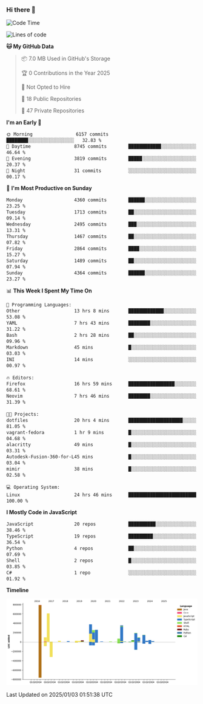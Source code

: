 ### Hi there 👋

<!--
**Clumsy-Coder/Clumsy-Coder** is a ✨ _special_ ✨ repository because its `README.md` (this file) appears on your GitHub profile.

Here are some ideas to get you started:

- 🔭 I’m currently working on ...
- 🌱 I’m currently learning ...
- 👯 I’m looking to collaborate on ...
- 🤔 I’m looking for help with ...
- 💬 Ask me about ...
- 📫 How to reach me: ...
- 😄 Pronouns: ...
- ⚡ Fun fact: ...
-->

<!-- anmol098/waka-readme-stats -->
<!--START_SECTION:waka-->
![Code Time](http://img.shields.io/badge/Code%20Time-1%2C091%20hrs%2030%20mins-blue)

![Lines of code](https://img.shields.io/badge/From%20Hello%20World%20I%27ve%20Written-3.5%20million%20lines%20of%20code-blue)

**🐱 My GitHub Data** 

> 📦 7.0 MB Used in GitHub's Storage 
 > 
> 🏆 0 Contributions in the Year 2025
 > 
> 🚫 Not Opted to Hire
 > 
> 📜 18 Public Repositories 
 > 
> 🔑 47 Private Repositories 
 > 
**I'm an Early 🐤** 

```text
🌞 Morning                6157 commits        ████████░░░░░░░░░░░░░░░░░   32.83 % 
🌆 Daytime                8745 commits        ████████████░░░░░░░░░░░░░   46.64 % 
🌃 Evening                3819 commits        █████░░░░░░░░░░░░░░░░░░░░   20.37 % 
🌙 Night                  31 commits          ░░░░░░░░░░░░░░░░░░░░░░░░░   00.17 % 
```
📅 **I'm Most Productive on Sunday** 

```text
Monday                   4360 commits        ██████░░░░░░░░░░░░░░░░░░░   23.25 % 
Tuesday                  1713 commits        ██░░░░░░░░░░░░░░░░░░░░░░░   09.14 % 
Wednesday                2495 commits        ███░░░░░░░░░░░░░░░░░░░░░░   13.31 % 
Thursday                 1467 commits        ██░░░░░░░░░░░░░░░░░░░░░░░   07.82 % 
Friday                   2864 commits        ████░░░░░░░░░░░░░░░░░░░░░   15.27 % 
Saturday                 1489 commits        ██░░░░░░░░░░░░░░░░░░░░░░░   07.94 % 
Sunday                   4364 commits        ██████░░░░░░░░░░░░░░░░░░░   23.27 % 
```


📊 **This Week I Spent My Time On** 

```text
💬 Programming Languages: 
Other                    13 hrs 8 mins       █████████████░░░░░░░░░░░░   53.08 % 
YAML                     7 hrs 43 mins       ████████░░░░░░░░░░░░░░░░░   31.22 % 
Bash                     2 hrs 28 mins       ██░░░░░░░░░░░░░░░░░░░░░░░   09.96 % 
Markdown                 45 mins             █░░░░░░░░░░░░░░░░░░░░░░░░   03.03 % 
INI                      14 mins             ░░░░░░░░░░░░░░░░░░░░░░░░░   00.97 % 

🔥 Editors: 
Firefox                  16 hrs 59 mins      █████████████████░░░░░░░░   68.61 % 
Neovim                   7 hrs 46 mins       ████████░░░░░░░░░░░░░░░░░   31.39 % 

🐱‍💻 Projects: 
dotfiles                 20 hrs 4 mins       ████████████████████░░░░░   81.05 % 
vagrant-fedora           1 hr 9 mins         █░░░░░░░░░░░░░░░░░░░░░░░░   04.68 % 
alacritty                49 mins             █░░░░░░░░░░░░░░░░░░░░░░░░   03.31 % 
Autodesk-Fusion-360-for-L45 mins             █░░░░░░░░░░░░░░░░░░░░░░░░   03.04 % 
mimir                    38 mins             █░░░░░░░░░░░░░░░░░░░░░░░░   02.58 % 

💻 Operating System: 
Linux                    24 hrs 46 mins      █████████████████████████   100.00 % 
```

**I Mostly Code in JavaScript** 

```text
JavaScript               20 repos            ██████████░░░░░░░░░░░░░░░   38.46 % 
TypeScript               19 repos            █████████░░░░░░░░░░░░░░░░   36.54 % 
Python                   4 repos             ██░░░░░░░░░░░░░░░░░░░░░░░   07.69 % 
Shell                    2 repos             █░░░░░░░░░░░░░░░░░░░░░░░░   03.85 % 
C#                       1 repo              ░░░░░░░░░░░░░░░░░░░░░░░░░   01.92 % 
```



**Timeline**

![Lines of Code chart](https://raw.githubusercontent.com/Clumsy-Coder/Clumsy-Coder/main/assets/bar_graph.png)


 Last Updated on 2025/01/03 01:51:38 UTC
<!--END_SECTION:waka-->
